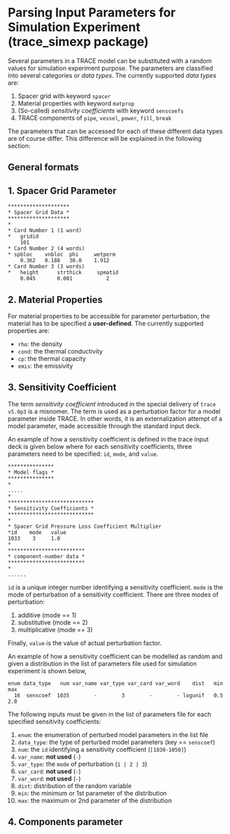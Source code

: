 # Parsing Input Parameters for Simulation Experiment (trace_simexp package)

Several parameters in a TRACE model can be substituted with a random values
for simulation experiment purpose.
The parameters are classified into several categories or *data types*.
The currently supported *data types* are:

 1. Spacer grid with keyword `spacer`
 2. Material properties with keyword `matprop`
 3. (So-called) *sensitivity coefficients* with keyword `senscoefs`
 4. TRACE components of `pipe`, `vessel`, `power`, `fill`, `break`

The parameters that can be accessed for each of these different data types are
of course differ. This difference will be explained in the following section:

## General formats

## 1. Spacer Grid Parameter

    ********************
    * Spacer Grid Data *
    ********************
    *
    * Card Number 1 (1 word)
    *   gridid
        101
    * Card Number 2 (4 words)
    * spbloc    vnbloc  phi     wetperm
        0.362   0.188   30.0    1.912
    * Card Number 3 (3 words)
    *   height      strthick     spmatid
        0.045       0.001           2


## 2. Material Properties

For material properties to be accessible for parameter perturbation, the
material has to be specified a **user-defined**. The currently supported
properties are:

 - `rho`: the density
 - `cond`: the thermal conductivity
 - `cp`: the thermal capacity
 - `emis`: the emissivity

## 3. Sensitivity Coefficient

The term *sensitivity coefficient* introduced in the special delivery of
`trace v5.0p3` is a misnomer. The term is used as a perturbation factor
for a model parameter inside TRACE. In other words, it is an externalization
attempt of a model parameter, made accessible through the standard input deck.

An example of how a sensitivity coefficient is defined in the trace input deck
is given below where for each sensitivity coefficients, three parameters need to
be specified: `id`, `mode`, and `value`.

    ***************
    * Model flags *
    ***************
    *
    .....
    *
    ****************************
    * Sensitivity Coefficients *
    ****************************
    *
    * Spacer Grid Pressure Loss Coefficient Multiplier
    *id    mode   value
    1033    3     1.0
    *
    *************************
    * component-number data *
    *************************
    *
    ......

`id` is a unique integer number identifying a sensitivity coefficient.
`mode` is the mode of perturbation of a sensitivity coefficient. There are three
modes of perturbation:

 1. additive (mode == 1)
 2. substitutive (mode == 2)
 3. multiplicative (mode == 3)

Finally, `value` is the value of actual perturbation factor.

An example of how a sensitivity coefficient can be modelled as random and given
a distribution in the list of parameters file used for simulation experiment is
shown below,

    enum data_type   num var_name var_type var_card var_word    dist   min   max
      16  senscoef  1035        -        3        -        - logunif   0.5   2.0

The following inputs must be given in the list of parameters file for each
specified sensitivity coefficients:

 1. `enum`: the enumeration of perturbed model parameters in the list file
 2. `data_type`: the type of perturbed model parameters (key == `senscoef`)
 3. `num`: the `id` identifying a sensitivity coefficient (`[1030-1050]`)
 4. `var_name`: **not used** (`-`)
 5. `var_type`: the `mode` of perturbation (`1 | 2 | 3`)
 6. `var_card`: **not used** (`-`)
 7. `var_word`: **not used** (`-`)
 8. `dist`: distribution of the random variable
 9. `min`: the minimum or 1st parameter of the distribution
 10. `max`: the maximum or 2nd parameter of the distribution

## 4. Components parameter

